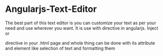 # Angularjs-Text-Editor
The best part of this text editor is you can customize your text as per your need and use wherever you want. It is use with directive in angularjs.
Inject <texteditor></texteditor> or <div texteditor></div> directive in your .html page and whole thing can be done with its attribute and element like selection of text and formatting them
